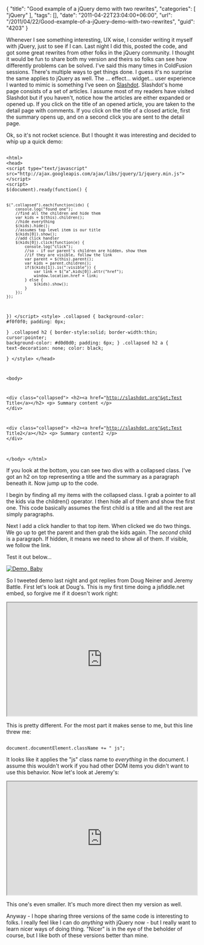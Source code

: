 {
	"title": "Good example of a jQuery demo with two rewrites",
	"categories": [
		"jQuery"
	],
	"tags": [],
	"date": "2011-04-22T23:04:00+06:00",
	"url": "/2011/04/22/Good-example-of-a-jQuery-demo-with-two-rewrites",
	"guid": "4203"
}

Whenever I see something interesting, UX wise, I consider writing it myself with jQuery, just to see if I can. Last night I did this, posted the code, and got some great rewrites from other folks in the jQuery community. I thought it would be fun to share both my version and theirs so folks can see how differently problems can be solved. I've said this many times in ColdFusion sessions. There's multiple ways to get things done. I guess it's no surprise the same applies to jQuery as well. The ... effect... widget... user experience I wanted to mimic is something I've seen on <a href="http://slashdot.org">Slashdot</a>. Slashdot's home page consists of a set of articles. I assume most of my readers have visited Slashdot but if you haven't, notice how the articles are either expanded or opened up. If you click on the title of an opened article, you are taken to the detail page with comments. If you click on the title of a closed article, first the summary opens up, and on a second click you are sent to the detail page.

<p>

Ok, so it's not rocket science. But I thought it was interesting and decided to whip up a quick demo:
<!--more-->
<p>

<code>
&lt;html&gt;
&lt;head&gt;
&lt;script type="text/javascript" src="http://ajax.googleapis.com/ajax/libs/jquery/1/jquery.min.js"&gt;&lt;/script&gt;
&lt;script&gt;
$(document).ready(function() {

	$(".collapsed").each(function(idx) {
		console.log("found one");
		//find all the children and hide them
		var kids = $(this).children();
		//hide everything
		$(kids).hide();
		//assumes top level item is our title
		$(kids[0]).show();
		//add click handler
		$(kids[0]).click(function(e) {
			console.log("click");
			//so - if our parent's children are hidden, show them
			//if they are visible, follow the link
			var parent = $(this).parent();
			var kids = parent.children();
			if($(kids[1]).is(":visible")) {
				var link = $("a",kids[0]).attr("href");
				window.location.href = link;
			} else {
				$(kids).show();
			}
		});
	});
})
&lt;/script&gt;
&lt;style&gt;
.collapsed {
	background-color: #f0f0f0;
	padding: 0px;	
}
.collapsed h2 {
	border-style:solid;
	border-width:thin;
	cursor:pointer;
	background-color: #d0d0d0;
	padding: 6px;
}
.collapsed h2 a {
	text-decoration: none;
	color: black;	
}
&lt;/style&gt;
&lt;/head&gt;

&lt;body&gt;

&lt;div class="collapsed"&gt; 
	&lt;h2&gt;&lt;a href="http://slashdot.org"&gt;Test Title&lt;/a&gt;&lt;/h2&gt;
	&lt;p&gt;
	Summary content
	&lt;/p&gt;
&lt;/div&gt;

&lt;div class="collapsed"&gt;
	&lt;h2&gt;&lt;a href="http://slashdot.org"&gt;Test Title2&lt;/a&gt;&lt;/h2&gt;
	&lt;p&gt;
	Summary content2
	&lt;/p&gt;
&lt;/div&gt;

&lt;/body&gt;
&lt;/html&gt;
</code>

<p>

If you look at the bottom, you can see two divs with a collapsed class. I've got an h2 on top representing a title and the summary as a paragraph beneath it. Now jump up to the code.

<p>

I begin by finding all my items with the collapsed class. I grab a pointer to all the kids via the children() operator. I then hide all of them and show the first one. This code basically assumes the first child is a title and all the rest are simply paragraphs. 

<p>

Next I add a click handler to that top item. When clicked we do two things. We go up to get the parent and then grab the kids again. The <i>second</i> child is a paragraph. If hidden, it means we need to show all of them. If visible, we follow the link. 

<p>

Test it out below...

<p>

<a href="http://www.raymondcamden.com/demos/april212011/test.html"><img src="https://static.raymondcamden.com/images/cfjedi/icon_128.png" title="Demo, Baby" border="0"></a>

<p>

So I tweeted demo last night and got replies from Doug Neiner and Jeremy Battle. First let's look at Doug's. This is my first time doing a jsfiddle.net embed, so forgive me if it doesn't work right:

<p>

<iframe style="width: 100%; height: 300px" src="http://jsfiddle.net/dougneiner/vkG93/1/embedded/"></iframe>

<p>

This is pretty different. For the most part it makes sense to me, but this line threw me:

<p>

<code>
document.documentElement.className += " js";
</code>

<p>

It looks like it applies the "js" class name to <i>everything</i> in the document. I assume this wouldn't work if you had other DOM items you didn't want to use this behavior. Now let's look at Jeremy's:

<p>

<iframe style="width: 100%; height: 300px" src="http://jsfiddle.net/wEVTa/2/embedded/"></iframe>

<p>

This one's even smaller. It's much more direct then my version as well.

<p>

Anyway - I hope sharing three versions of the same code is interesting to folks. I really feel like I can do <i>anything</i> with jQuery now - but I really want to learn nicer ways of doing thing. "Nicer" is in the eye of the beholder of course, but I like both of these versions better than mine.